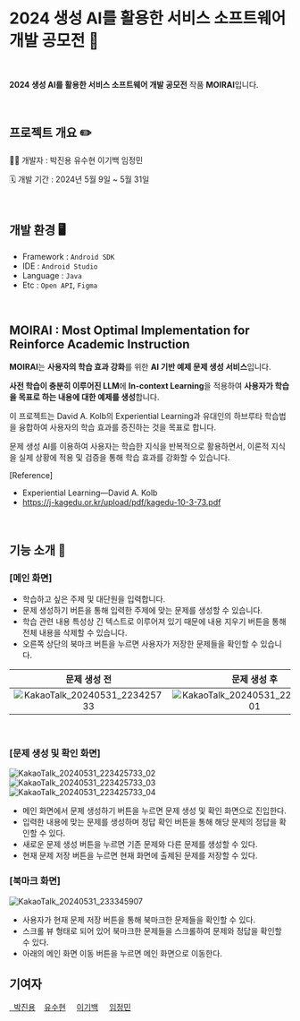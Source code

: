 # 2024 생성 AI를 활용한 서비스 소프트웨어 개발 공모전 📱

</br>

**2024 생성 AI를 활용한 서비스 소프트웨어 개발 공모전** 작품 **MOIRAI**입니다.

</br>

## 프로젝트 개요 ✏️

👩‍💻 개발자 : 박진용 유수현 이기백 임정민

🗓 개발 기간 : 2024년 5월 9일 ~ 5월 31일

</br>

## 개발 환경 🖥️

- Framework : ```Android SDK```
- IDE : ```Android Studio```
- Language : ```Java```
- Etc : ```Open API```, ```Figma```

</br>

## MOIRAI : Most Optimal Implementation for Reinforce Academic Instruction

**MOIRAI**는 **사용자의 학습 효과 강화**를 위한 **AI 기반 예제 문제 생성 서비스**입니다.

**사전 학습이 충분히 이루어진 LLM**에 **In-context Learning**을 적용하여 **사용자가 학습을 목표로 하는 내용에 대한 예제를 생성**합니다.

이 프로젝트는 David A. Kolb의 Experiential Learning과 유대인의 하브루타 학습법을 융합하여 사용자의 학습 효과를 증진하는 것을 목표로 합니다.

문제 생성 AI를 이용하여 사용자는 학습한 지식을 반복적으로 활용하면서, 이론적 지식을 실제 상황에 적용 및 검증을 통해 학습 효과를 강화할 수 있습니다.

[Reference]

- Experiential Learning—David A. Kolb
- https://j-kagedu.or.kr/upload/pdf/kagedu-10-3-73.pdf

</br>

## 기능 소개 📌

### [메인 화면]

- 학습하고 싶은 주제 및 대단원을 입력합니다.
- 문제 생성하기 버튼을 통해 입력한 주제에 맞는 문제를 생성할 수 있습니다.
- 학습 관련 내용 특성상 긴 텍스트로 이루어져 있기 때문에 내용 지우기 버튼을 통해 전체 내용을 삭제할 수 있습니다.
- 오른쪽 상단의 북마크 버튼을 누르면 사용자가 저장한 문제들을 확인할 수 있습니다.

|문제 생성 전|문제 생성 후|
|:---------:|:----------:|
|![KakaoTalk_20240531_223425733](https://github.com/youth5427/GPT_test/assets/105098123/781913fa-762d-4d3d-b8b1-f59ba78aab1f)|![KakaoTalk_20240531_223425733_01](https://github.com/youth5427/GPT_test/assets/105098123/15dec184-ea4e-4883-bf6f-aec9ffa656d8)|

</br>

### [문제 생성 및 확인 화면]

![KakaoTalk_20240531_223425733_02](https://github.com/youth5427/GPT_test/assets/105098123/c8300eca-fb16-408d-8f9a-5e90a28aa35c) ![KakaoTalk_20240531_223425733_03](https://github.com/youth5427/GPT_test/assets/105098123/d6ee73f0-08f4-449a-a6cc-1bcfe5c1196c) ![KakaoTalk_20240531_223425733_04](https://github.com/youth5427/GPT_test/assets/105098123/0f74caf0-a050-4a00-b1f4-0ed47a74cea0)

- 메인 화면에서 문제 생성하기 버튼을 누르면 문제 생성 및 확인 화면으로 진입한다.
- 입력한 내용에 맞는 문제를 생성하며 정답 확인 버튼을 통해 해당 문제의 정답을 확인할 수 있다.
- 새로운 문제 생성 버튼을 누르면 기존 문제와 다른 문제를 생성할 수 있다.
- 현재 문제 저장 버튼을 누르면 현재 화면에 출제된 문제를 저장할 수 있다.


### [북마크 화면]

![KakaoTalk_20240531_233345907](https://github.com/youth5427/GPT_test/assets/105098123/a8324d3d-a419-4260-b351-683d031d9494)


- 사용자가 현재 문제 저장 버튼을 통해 북마크한 문제들을 확인할 수 있다.
- 스크롤 뷰 형태로 되어 있어 북마크한 문제들을 스크롤하여 문제와 정답을 확인할 수 있다.
- 아래의 메인 화면 이동 버튼을 누르면 메인 화면으로 이동한다.



## 기여자
<a href="https://github.com/youth5427/GPT_test/graphs/contributors">
  
 &nbsp;&nbsp;[박진용](https://github.com/Jiny0ng)&nbsp;&nbsp;&nbsp;&nbsp;[유수현](https://github.com/youth5427)&nbsp;&nbsp;&nbsp;&nbsp;&nbsp;[이기백](https://github.com/lgb201020)&nbsp;&nbsp;&nbsp;&nbsp;&nbsp;[임정민](https://github.com/JeongMinIsBest)&nbsp;&nbsp;&nbsp;&nbsp;&nbsp;

